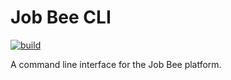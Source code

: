 # Job Bee CLI

[![build](https://github.com/pmc-jobbee/cli/actions/workflows/build.yaml/badge.svg)](https://github.com/pmc-jobbee/cli/actions/workflows/build.yaml)

A command line interface for the Job Bee platform.
